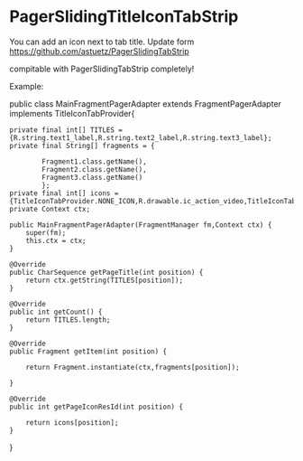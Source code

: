 PagerSlidingTitleIconTabStrip
=============================

You can add an icon next to tab title. Update form https://github.com/astuetz/PagerSlidingTabStrip

compitable with PagerSlidingTabStrip completely!

Example:

public class MainFragmentPagerAdapter extends FragmentPagerAdapter implements TitleIconTabProvider{

	private final int[] TITLES = {R.string.text1_label,R.string.text2_label,R.string.text3_label};
	private final String[] fragments = {
			
			Fragment1.class.getName(),
			Fragment2.class.getName(),
			Fragment3.class.getName()
			};
	private final int[] icons = {TitleIconTabProvider.NONE_ICON,R.drawable.ic_action_video,TitleIconTabProvider.NONE_ICON};
	private Context ctx;

	public MainFragmentPagerAdapter(FragmentManager fm,Context ctx) {
		super(fm);
		this.ctx = ctx;
	}

	@Override
	public CharSequence getPageTitle(int position) {
		return ctx.getString(TITLES[position]);
	}

	@Override
	public int getCount() {
		return TITLES.length;
	}

	@Override
	public Fragment getItem(int position) {

		return Fragment.instantiate(ctx,fragments[position]);

	}

	@Override
	public int getPageIconResId(int position) {
		
		return icons[position];
	}

}
